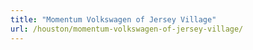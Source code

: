 ```yaml
---
title: "Momentum Volkswagen of Jersey Village"
url: /houston/momentum-volkswagen-of-jersey-village/
---
```

